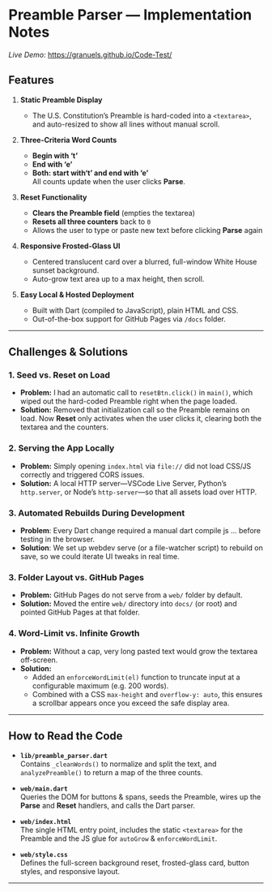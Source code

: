 # Preamble Parser — Implementation Notes

*Live Demo:* https://granuels.github.io/Code-Test/

## Features

1. **Static Preamble Display**  
   - The U.S. Constitution’s Preamble is hard-coded into a `<textarea>`, and auto-resized to show all lines without manual scroll.

2. **Three-Criteria Word Counts**  
   - **Begin with ‘t’**  
   - **End with ‘e’**  
   - **Both: start with‘t’ and end with ‘e’**  
   All counts update when the user clicks **Parse**.

3. **Reset Functionality**  
   - **Clears the Preamble field** (empties the textarea)  
   - **Resets all three counters** back to `0`  
   - Allows the user to type or paste new text before clicking **Parse** again

4. **Responsive Frosted-Glass UI**  
   - Centered translucent card over a blurred, full-window White House sunset background.  
   - Auto-grow text area up to a max height, then scroll.

5. **Easy Local & Hosted Deployment**  
   - Built with Dart (compiled to JavaScript), plain HTML and CSS. 
   - Out-of-the-box support for GitHub Pages via `/docs` folder.

---

## Challenges & Solutions

### 1. Seed vs. Reset on Load  
- **Problem:** I had an automatic call to `resetBtn.click()` in `main()`, which wiped out the hard-coded Preamble right when the page loaded.  
- **Solution:** Removed that initialization call so the Preamble remains on load. Now **Reset** only activates when the user clicks it, clearing both the textarea and the counters.

### 2. Serving the App Locally  
- **Problem:** Simply opening `index.html` via `file://` did not load CSS/JS correctly and triggered CORS issues.  
- **Solution:** A local HTTP server—VSCode Live Server, Python’s `http.server`, or Node’s `http-server`—so that all assets load over HTTP.

### 3. Automated Rebuilds During Development
- **Problem**: Every Dart change required a manual dart compile js … before testing in the browser.
- **Solution**: We set up webdev serve (or a file-watcher script) to rebuild on save, so we could iterate UI tweaks in real time.

### 3. Folder Layout vs. GitHub Pages  
- **Problem:** GitHub Pages do not serve from a `web/` folder by default.  
- **Solution:** Moved the entire `web/` directory into `docs/` (or root) and pointed GitHub Pages at that folder.

### 4. Word-Limit vs. Infinite Growth  
- **Problem:** Without a cap, very long pasted text would grow the textarea off-screen.  
- **Solution:**  
  - Added an `enforceWordLimit(el)` function to truncate input at a configurable maximum (e.g. 200 words).  
  - Combined with a CSS `max-height` and `overflow-y: auto`, this ensures a scrollbar appears once you exceed the safe display area.


---

## How to Read the Code

- **`lib/preamble_parser.dart`**  
  Contains `_cleanWords()` to normalize and split the text, and `analyzePreamble()` to return a map of the three counts.

- **`web/main.dart`**  
  Queries the DOM for buttons & spans, seeds the Preamble, wires up the **Parse** and **Reset** handlers, and calls the Dart parser.

- **`web/index.html`**  
  The single HTML entry point, includes the static `<textarea>` for the Preamble and the JS glue for `autoGrow` & `enforceWordLimit`.

- **`web/style.css`**  
  Defines the full-screen background reset, frosted-glass card, button styles, and responsive layout.

---
